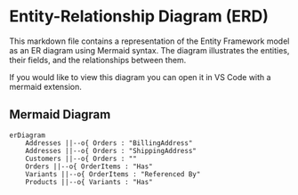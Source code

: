 # Entity-Relationship Diagram (ERD)

This markdown file contains a representation of the Entity Framework model as an ER diagram using Mermaid syntax. The diagram illustrates the entities, their fields, and the relationships between them.

If you would like to view this diagram you can open it in VS Code with a mermaid extension.

## Mermaid Diagram

```mermaid
erDiagram
    Addresses ||--o{ Orders : "BillingAddress"
    Addresses ||--o{ Orders : "ShippingAddress"
    Customers ||--o{ Orders : ""
    Orders ||--o{ OrderItems : "Has"
    Variants ||--o{ OrderItems : "Referenced By"
    Products ||--o{ Variants : "Has"
```

